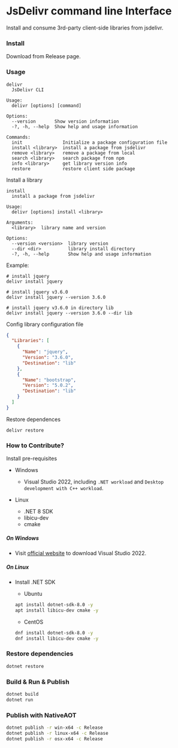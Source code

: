 # JsDelivr command line Interface

Install and consume 3rd-party client-side libraries from jsdelivr.

### Install

Download from Release page.

### Usage

```pwsh
delivr
  JsDelivr CLI

Usage:
  delivr [options] [command]

Options:
  --version       Show version information
  -?, -h, --help  Show help and usage information

Commands:
  init               Initialize a package configuration file
  install <library>  install a package from jsdelivr
  remove <library>   remove a package from local
  search <library>   search package from npm
  info <library>     get library version info
  restore            restore client side package
```

Install a library

```pwsh
install
  install a package from jsdelivr

Usage:
  delivr [options] install <library>

Arguments:
  <library>  library name and version

Options:
  --version <version>  library version
  --dir <dir>          library install directory
  -?, -h, --help       Show help and usage information
```

Example:

```pwsh
# install jquery
delivr install jquery

# install jquery v3.6.0
delivr install jquery --version 3.6.0

# install jquery v3.6.0 in directory lib
delivr install jquery --version 3.6.0 --dir lib
```

Config library configuration file

```json
{
  "Libraries": [
    {
      "Name": "jquery",
      "Version": "3.6.0",
      "Destination": "lib"
    },
    {
      "Name": "bootstrap",
      "Version": "5.0.2",
      "Destination": "lib"
    }
  ]
}
```

Restore dependences

```pwsh
delivr restore
```


### How to Contribute?

Install pre-requisites

- Windows
  - Visual Studio 2022, including `.NET workload` and `Desktop development with C++ workload`.

- Linux
  - .NET 8 SDK
  - libicu-dev
  - cmake

##### On Windows

- Visit [official website](https://visualstudio.microsoft.com/) to download Visual Studio 2022.

##### On Linux

- Install .NET SDK
    - Ubuntu
    ```bash
    apt install dotnet-sdk-8.0 -y
    apt install libicu-dev cmake -y
    ```

    - CentOS
    ```bash
    dnf install dotnet-sdk-8.0 -y
    dnf install libicu-dev cmake -y
    ```

### Restore dependencies

```bash
dotnet restore
```

### Build & Run & Publish

```bash
dotnet build
dotnet run
```

### Publish with NativeAOT

```bash
dotnet publish -r win-x64 -c Release
dotnet publish -r linux-x64 -c Release
dotnet publish -r osx-x64 -c Release
```
